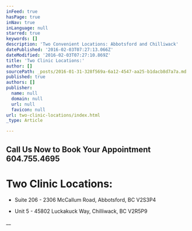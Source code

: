```yaml
---
inFeed: true
hasPage: true
inNav: true
inLanguage: null
starred: true
keywords: []
description: 'Two Convenient Locations: Abbotsford and Chilliwack'
datePublished: '2016-02-03T07:27:13.066Z'
dateModified: '2016-02-03T07:27:10.869Z'
title: 'Two Clinic Locations:'
author: []
sourcePath: _posts/2016-01-31-328f569a-6a12-4547-aa25-b1dacb8d7a7a.md
published: true
authors: []
publisher:
  name: null
  domain: null
  url: null
  favicon: null
url: two-clinic-locations/index.html
_type: Article

---
```

## Call Us Now to Book Your Appointment 604.755.4695

# Two Clinic Locations:

* Suite 206 - 2306 McCallum Road, Abbotsford, BC V2S3P4

* Unit 5 - 45802 Luckakuck Way, Chilliwack, BC V2R5P9

__